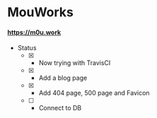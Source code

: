 MouWorks
===

#### https://m0u.work

* Status
    * [X] - Now trying with TravisCI
    * [X] - Add a blog page
    * [X] - Add 404 page, 500 page and Favicon
    * [ ] - Connect to DB
